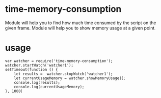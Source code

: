 # time-memory-consumption
Module will help you to find how much time consumed by the script on the given frame.
Module will help you to show memory usage at a given point.

# usage

```
var watcher = require('time-memory-consumption');
watcher.startWatch('watcher1');
setTimeout(function () {
    let results =  watcher.stopWatch('watcher1');
    let currentUsageMemory = watcher.showMemoryUsage();
    console.log(results);
    console.log(currentUsageMemory);
}, 1000)
```

